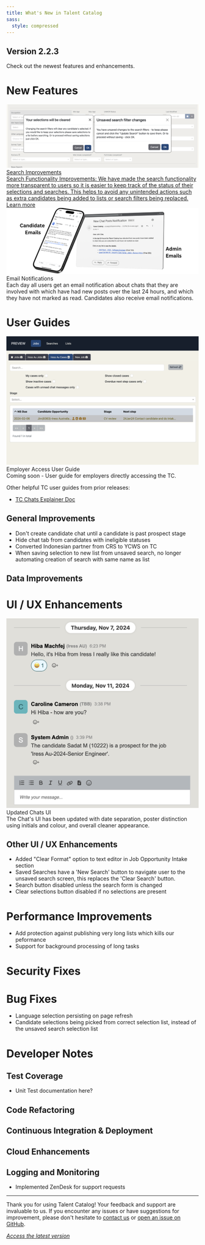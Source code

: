 ```yaml
---
title: What's New in Talent Catalog
sass:
  style: compressed
---
```


## Version 2.2.3

Check out the newest features and enhancements.

# New Features

<div class="card-container">
  <a href="./v223/search_functionality" class="card-full-width">
    <img src="./assets/images/v223/SearchFunctionalityFull.png" alt="Search Improvements" class="card-image">
    <div class="card-body">
      <div class="card-title">Search Improvements</div>
      <div class="card-description">
        Search Functionality Improvements: We have made the search functionality more transparent to users so it is 
        easier to keep track of the status of their selections and searches. This helps to avoid any unintended 
        actions such as extra candidates being added to lists or search filters being replaced.
      </div>
      <div class="card-footer">
        Learn more
      </div>
    </div>
  </a>
</div>

<div class="card-container">
  <div class="card-full-width">
    <img src="./assets/images/v223/ChatEmailNotifications.png" alt="Email Notifications" class="card-image">
    <div class="card-body">
      <div class="card-title">Email Notifications</div>
      <div class="card-description">
        Each day all users get an email notification about chats that they are involved with which have had new posts 
        over the last 24 hours, and which they have not marked as read. Candidates also receive email notifications.
      </div>
    </div>
  </div>
</div>

# User Guides

  <div class="card-no-border">
    <img src="./assets/images/v222/EmployerAccessUserGuide.png" alt="Employer Access User Guide" class="card-image">
    <div class="card-body">
      <div class="card-title">Employer Access User Guide</div>
      <div class="card-description">
        Coming soon - User guide for employers directly accessing the TC.
      </div>
    </div>
  </div>

Other helpful TC user guides from prior releases:
<ul>
    <li>
        <a href="https://docs.google.com/document/d/1h5QaUNOSPP-pjJsMCDwXS_SQUrurvLfnBKPX87orgbE/edit?usp=sharing" 
        target="_blank">TC Chats Explainer Doc</a>
    </li>
</ul>


## General Improvements
- Don't create candidate chat until a candidate is past prospect stage
- Hide chat tab from candidates with ineligible statuses
- Converted Indonesian partner from CRS to YCWS on TC
- When saving selection to new list from unsaved search, no longer automating creation of search with same name as list

## Data Improvements

# UI / UX Enhancements

<div class="card-container">

  <div class="card-no-border">
    <img src="./assets/images/v223/UpdatedChatsUI.png" alt="Employer-ready Navigation" class="card-image">
    <div class="card-body">
      <div class="card-title">Updated Chats UI</div>
      <div class="card-description">
        The Chat's UI has been updated with date separation, poster distinction using initials and colour, 
        and overall cleaner appearance.
      </div>
    </div>
  </div>

</div>

## Other UI / UX Enhancements

- Added "Clear Format" option to text editor in Job Opportunity Intake section
- Saved Searches have a 'New Search' button to navigate user to the unsaved search screen, this replaces 
the 'Clear Search' button.
- Search button disabled unless the search form is changed
- Clear selections button disabled if no selections are present

# Performance Improvements

- Add protection against publishing very long lists which kills our peformance
- Support for background processing of long tasks

# Security Fixes

# Bug Fixes

- Language selection persisting on page refresh
- Candidate selections being picked from correct selection list, instead of the unsaved search selection list

# Developer Notes

## Test Coverage

- Unit Test documentation here?


## Code Refactoring

## Continuous Integration & Deployment

## Cloud Enhancements

## Logging and Monitoring

- Implemented ZenDesk for support requests


---

Thank you for using Talent Catalog! Your feedback and support are invaluable to us. If you encounter
any issues or have suggestions for improvement, please don't hesitate to [contact us](mailto:support@talentcatalog.net) or
[open an issue on GitHub](https://github.com/Talent-Catalog/talentcatalog/issues).

*[Access the latest version](https://tctalent.org/admin-portal/login)*
